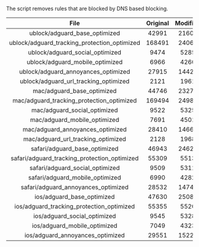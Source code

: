 The script removes rules that are blocked by DNS based blocking.


| File | Original | Modified |
|:----:|:-----:|:-----:|
| ublock/adguard_base_optimized | 42991 | 21600 |
| ublock/adguard_tracking_protection_optimized | 168491 | 24069 |
| ublock/adguard_social_optimized | 9474 | 5285 |
| ublock/adguard_mobile_optimized | 6966 | 4260 |
| ublock/adguard_annoyances_optimized | 27915 | 14423 |
| ublock/adguard_url_tracking_optimized | 2121 | 1961 |
| mac/adguard_base_optimized | 44746 | 23274 |
| mac/adguard_tracking_protection_optimized | 169494 | 24983 |
| mac/adguard_social_optimized | 9522 | 5325 |
| mac/adguard_mobile_optimized | 7691 | 4501 |
| mac/adguard_annoyances_optimized | 28410 | 14664 |
| mac/adguard_url_tracking_optimized | 2128 | 1968 |
| safari/adguard_base_optimized | 46943 | 24623 |
| safari/adguard_tracking_protection_optimized | 55309 | 5513 |
| safari/adguard_social_optimized | 9509 | 5311 |
| safari/adguard_mobile_optimized | 6990 | 4282 |
| safari/adguard_annoyances_optimized | 28532 | 14741 |
| ios/adguard_base_optimized | 47630 | 25083 |
| ios/adguard_tracking_protection_optimized | 55355 | 5520 |
| ios/adguard_social_optimized | 9545 | 5328 |
| ios/adguard_mobile_optimized | 7049 | 4323 |
| ios/adguard_annoyances_optimized | 29551 | 15227 |